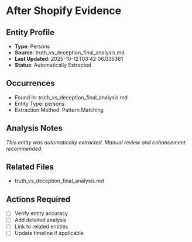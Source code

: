 # After Shopify Evidence

## Entity Profile
- **Type**: Persons
- **Source**: truth_vs_deception_final_analysis.md
- **Last Updated**: 2025-10-12T03:42:06.035361
- **Status**: Automatically Extracted

## Occurrences
- Found in: truth_vs_deception_final_analysis.md
- Entity Type: persons
- Extraction Method: Pattern Matching

## Analysis Notes
*This entity was automatically extracted. Manual review and enhancement recommended.*

## Related Files
- truth_vs_deception_final_analysis.md

## Actions Required
- [ ] Verify entity accuracy
- [ ] Add detailed analysis
- [ ] Link to related entities
- [ ] Update timeline if applicable
